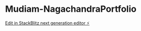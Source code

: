 # Mudiam-NagachandraPortfolio

[Edit in StackBlitz next generation editor ⚡️](https://stackblitz.com/~/github.com/Seshuchandra09/Mudiam-NagachandraPortfolio)